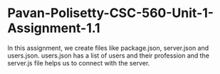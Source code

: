 # Pavan-Polisetty-CSC-560-Unit-1-Assignment-1.1
In this assignment, we create files like package.json, server.json and users.json.
users.json has a list of users and their profession and the server.js file helps us to connect with the server. 
